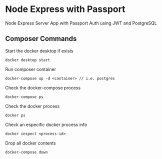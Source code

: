 # Node Express with Passport
Node Express Server App with Passport Auth using JWT and PostgreSQL

## Composer Commands

Start the docker desktop if exists
```
docker desktop start
```

Run composer container
``` 
docker-compose up -d <container> // i.e. postgres
```

Check the docker-compose process
```
docker-compose ps
```

 Check the docker process
```
docker ps
```

Check an especific docker process info
```
docker inspect <process-id>
```

 Drop all docker contents
```
docker-compose down
```

